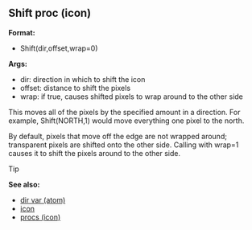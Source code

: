 ## Shift proc (icon)

**Format:**
+   Shift(dir,offset,wrap=0)

**Args:**
+   dir: direction in which to shift the icon
+   offset: distance to shift the pixels
+   wrap: if true, causes shifted pixels to wrap around to the other
    side

This moves all of the pixels by the specified amount in a
direction. For example, Shift(NORTH,1) would move everything one pixel
to the north. 

By default, pixels that move off the edge are not
wrapped around; transparent pixels are shifted onto the other side.
Calling with wrap=1 causes it to shift the pixels around to the other
side.

> [!TIP] 
> **See also:**
> +   [dir var (atom)](/ref/atom/var/dir.md) 
> +   [icon](/ref/icon.md) 
> +   [procs (icon)](/ref/icon/proc.md) 